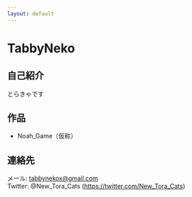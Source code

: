 ```yaml
---
layout: default
---
```


# TabbyNeko

## 自己紹介
とらきゃです

## 作品
* Noah_Game（仮称）

## 連絡先
メール: tabbynekox@gmail.com  
Twitter: @New_Tora_Cats (https://twitter.com/New_Tora_Cats)